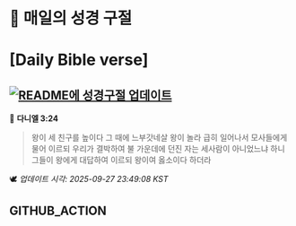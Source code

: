 # 🙏 매일의 성경 구절
# [Daily Bible verse]
## [![README에 성경구절 업데이트](https://github.com/DONGSUKA/first_test/actions/workflows/update-readme-bible.yml/badge.svg)](https://github.com/DONGSUKA/first_test/actions/workflows/update-readme-bible.yml)
<!-- START_BIBLE_VERSE -->
📖 **다니엘 3:24**
> 왕이 세 친구를 높이다 그 때에 느부갓네살 왕이 놀라 급히 일어나서 모사들에게 물어 이르되 우리가 결박하여 불 가운데에 던진 자는 세사람이 아니었느냐 하니 그들이 왕에게 대답하여 이르되 왕이여 옳소이다 하더라

🕊️ _업데이트 시각: 2025-09-27 23:49:08 KST_
  <!-- END_BIBLE_VERSE -->
## GITHUB_ACTION
